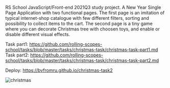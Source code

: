 RS School JavaScript/Front-end 2021Q3 study project. A New Year Single Page Application with two functional pages. The first page is an imitation of typical internet-shop catalogue with few different filters, sorting and possibility to collect items to the cart. The second page is a tiny game where you can decorate Christmas tree with choosen toys, and enable or disable different visual effects.

Task part1: https://github.com/rolling-scopes-school/tasks/blob/master/tasks/christmas-task/christmas-task-part1.md
Task part2: https://github.com/rolling-scopes-school/tasks/blob/master/tasks/christmas-task/christmas-task-part2.md

Deploy: https://bvfromru.github.io/christmas-task2

![christmas](https://user-images.githubusercontent.com/18407108/155347584-2fd66ed9-a0d3-4f03-b540-aedeb1f05b77.png)
